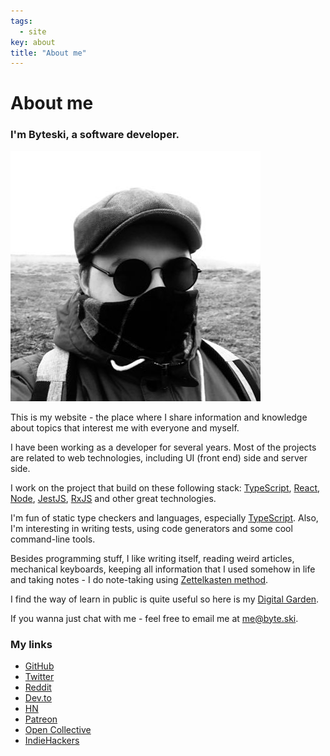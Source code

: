 ```yaml
---
tags:
  - site
key: about
title: "About me"
---
```


# About me

### I'm Byteski, a software developer.

![photo](/images/avatar.jpg)

This is my website - the place where I share information and knowledge about topics that interest me with everyone and myself.

I have been working as a developer for several years. Most of the projects are related to web technologies, including UI (front end) side and server side.

I work on the project that build on these following stack: [TypeScript](TypeScript.md), [React](React.md), [Node](Node.md), [JestJS](JestJS.md), [RxJS](RxJS.md) and other great technologies.

I'm fun of static type checkers and languages, especially [TypeScript](TypeScript.md). Also, I'm interesting in writing tests, using code generators and some cool command-line tools.

Besides programming stuff, I like writing itself, reading weird articles, mechanical keyboards, keeping all information that I used somehow in life and taking notes - I do note-taking using [Zettelkasten method](Zettelkasten%20method.md).

I find the way of learn in public is quite useful so here is my [Digital Garden](/notes).

If you wanna just chat with me - feel free to email me at [me@byte.ski](mailto:me@byte.ski).

### My links

* [GitHub](https://github.com/byteski)
* [Twitter](https://twitter.com/byteski)
* [Reddit](https://www.reddit.com/user/thebyteski)
* [Dev.to](https://dev.to/byteski)
* [HN](https://news.ycombinator.com/user?id=byteski)
* [Patreon](https://www.patreon.com/byteski)
* [Open Collective](https://opencollective.com/byteski)
* [IndieHackers](https://www.indiehackers.com/byteski)
